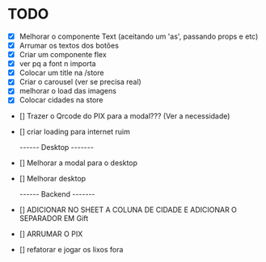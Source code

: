 # TODO

- [x] Melhorar o componente Text (aceitando um 'as', passando props e etc)
- [x] Arrumar os textos dos botões
- [x] Criar um componente flex
- [x] ver pq a font n importa
- [x] Colocar um title na /store
- [x] Criar o carousel (ver se precisa real)
- [x] melhorar o load das imagens
- [x] Colocar cidades na store
- [] Trazer o Qrcode do PIX para a modal??? (Ver a necessidade)
- [] criar loading para internet ruim

  ------ Desktop -------

- [] Melhorar a modal para o desktop
- [] Melhorar desktop

  ------ Backend -------

- [] ADICIONAR NO SHEET A COLUNA DE CIDADE E ADICIONAR O SEPARADOR EM Gift
- [] ARRUMAR O PIX

- [] refatorar e jogar os lixos fora
